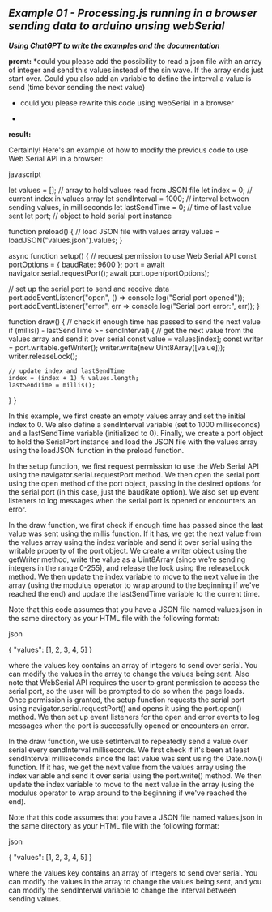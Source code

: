 *****Example 01 - Processing.js running in a browser sending data to arduino unsing webSerial*****
---------------------------------------------------------------------------------------------

***Using ChatGPT to write the examples and the documentation*** 

**promt:** *could you please add the possibility to read a json file with an array of integer and send this values instead of the sin wave. If the array ends just start over. Could you also add an variable to define the interval a value is send (time bevor sending the next value)

- could you please rewrite this code using webSerial in a browser 
* 

**result:** 

Certainly! Here's an example of how to modify the previous code to use Web Serial API in a browser:

javascript

let values = []; // array to hold values read from JSON file
let index = 0; // current index in values array
let sendInterval = 1000; // interval between sending values, in milliseconds
let lastSendTime = 0; // time of last value sent
let port; // object to hold serial port instance

function preload() {
  // load JSON file with values array
  values = loadJSON("values.json").values;
}

async function setup() {
  // request permission to use Web Serial API
  const portOptions = { baudRate: 9600 };
  port = await navigator.serial.requestPort();
  await port.open(portOptions);
  
  // set up the serial port to send and receive data
  port.addEventListener("open", () => console.log("Serial port opened"));
  port.addEventListener("error", err => console.log("Serial port error:", err));
}

function draw() {
  // check if enough time has passed to send the next value
  if (millis() - lastSendTime >= sendInterval) {
    // get the next value from the values array and send it over serial
    const value = values[index];
    const writer = port.writable.getWriter();
    writer.write(new Uint8Array([value]));
    writer.releaseLock();
    
    // update index and lastSendTime
    index = (index + 1) % values.length;
    lastSendTime = millis();
  }
}

In this example, we first create an empty values array and set the initial index to 0. We also define a sendInterval variable (set to 1000 milliseconds) and a lastSendTime variable (initialized to 0). Finally, we create a port object to hold the SerialPort instance and load the JSON file with the values array using the loadJSON function in the preload function.

In the setup function, we first request permission to use the Web Serial API using the navigator.serial.requestPort method. We then open the serial port using the open method of the port object, passing in the desired options for the serial port (in this case, just the baudRate option). We also set up event listeners to log messages when the serial port is opened or encounters an error.

In the draw function, we first check if enough time has passed since the last value was sent using the millis function. If it has, we get the next value from the values array using the index variable and send it over serial using the writable property of the port object. We create a writer object using the getWriter method, write the value as a Uint8Array (since we're sending integers in the range 0-255), and release the lock using the releaseLock method. We then update the index variable to move to the next value in the array (using the modulus operator to wrap around to the beginning if we've reached the end) and update the lastSendTime variable to the current time.

Note that this code assumes that you have a JSON file named values.json in the same directory as your HTML file with the following format:

json

{
  "values": [1, 2, 3, 4, 5]
}

where the values key contains an array of integers to send over serial. You can modify the values in the array to change the values being sent. Also note that WebSerial API requires the user to grant permission to access the serial port, so the user will be prompted to do so when the page loads. Once permission is granted, the setup function requests the serial port using navigator.serial.requestPort() and opens it using the port.open() method. We then set up event listeners for the open and error events to log messages when the port is successfully opened or encounters an error.

In the draw function, we use setInterval to repeatedly send a value over serial every sendInterval milliseconds. We first check if it's been at least sendInterval milliseconds since the last value was sent using the Date.now() function. If it has, we get the next value from the values array using the index variable and send it over serial using the port.write() method. We then update the index variable to move to the next value in the array (using the modulus operator to wrap around to the beginning if we've reached the end).

Note that this code assumes that you have a JSON file named values.json in the same directory as your HTML file with the following format:

json

{
  "values": [1, 2, 3, 4, 5]
}

where the values key contains an array of integers to send over serial. You can modify the values in the array to change the values being sent, and you can modify the sendInterval variable to change the interval between sending values.
